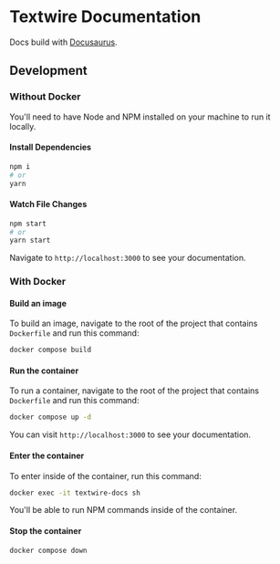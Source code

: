 # Textwire Documentation

Docs build with [Docusaurus](https://docusaurus.io/).

## Development
### Without Docker
You'll need to have Node and NPM installed on your machine to run it locally.

#### Install Dependencies
```bash
npm i
# or
yarn
```

#### Watch File Changes
```bash
npm start
# or
yarn start
```

Navigate to `http://localhost:3000` to see your documentation.

### With Docker
#### Build an image
To build an image, navigate to the root of the project that contains `Dockerfile` and run this command:
```bash
docker compose build
```

#### Run the container
To run a container, navigate to the root of the project that contains `Dockerfile` and run this command:
```bash
docker compose up -d
```

You can visit `http://localhost:3000` to see your documentation.

#### Enter the container
To enter inside of the container, run this command:
```bash
docker exec -it textwire-docs sh
```

You'll be able to run NPM commands inside of the container.

#### Stop the container
```bash
docker compose down
```
